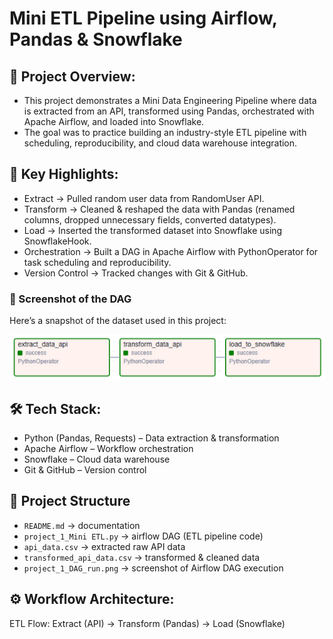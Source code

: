# Mini ETL Pipeline using Airflow, Pandas & Snowflake

## 📌 Project Overview:
- This project demonstrates a Mini Data Engineering Pipeline where data is extracted from an API, transformed using Pandas, orchestrated with Apache Airflow, and loaded into Snowflake.
- The goal was to practice building an industry-style ETL pipeline with scheduling, reproducibility, and cloud data warehouse integration.

## 🔑 Key Highlights:
- Extract → Pulled random user data from RandomUser API.
- Transform → Cleaned & reshaped the data with Pandas (renamed columns, dropped unnecessary fields, converted datatypes).
- Load → Inserted the transformed dataset into Snowflake using SnowflakeHook.
- Orchestration → Built a DAG in Apache Airflow with PythonOperator for task scheduling and reproducibility.
- Version Control → Tracked changes with Git & GitHub.

### 📸 Screenshot of the DAG
Here’s a snapshot of the dataset used in this project:

![Dataset Preview](images/DAG_preview.png)

## 🛠️ Tech Stack:
- Python (Pandas, Requests) – Data extraction & transformation
- Apache Airflow – Workflow orchestration
- Snowflake – Cloud data warehouse
- Git & GitHub – Version control

## 📂 Project Structure
- `README.md` → documentation
- `project_1_Mini ETL.py` → airflow DAG (ETL pipeline code)
- `api_data.csv` → extracted raw API data
- `transformed_api_data.csv` → transformed & cleaned data
- `project_1_DAG_run.png` → screenshot of Airflow DAG execution
  
## ⚙️ Workflow Architecture:
ETL Flow:
Extract (API) → Transform (Pandas) → Load (Snowflake)
